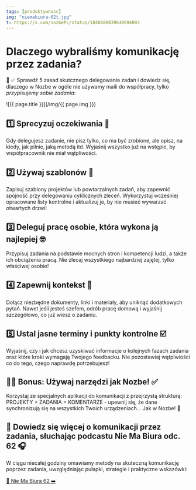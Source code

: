 ```yaml
---
tags: [produktywnosc]
img: "niemabiura-62t.jpg"
t: https://x.com/nozbePL/status/1848680839640694893
---
```


# Dlaczego wybraliśmy komunikację przez zadania?

🦾 ✅ Sprawdź 5 zasad skutcznego delegowania zadań i dowiedz się, dlaczego w Nozbe w ogóle nie używamy maili do współpracy, tylko *przypisujemy sobie zadania*:
<!--More-->

![{{ page.title }}](/img/{{ page.img }})
## 1️⃣ Sprecyzuj oczekiwania 🎯

Gdy delegujesz zadanie, nie pisz tylko, co ma być zrobione, ale opisz, na kiedy, jak pilnie, jaką metodą itd. Wyjaśnij wszystko już na wstępie, by współpracownik nie miał wątpliwości.

## 2️⃣ Używaj szablonów 📝

Zapisuj szablony projektów lub powtarzalnych zadań, aby zapewnić spójność przy delegowaniu cyklicznych zleceń. Wykorzystuj wcześniej opracowane listy kontrolne i aktualizuj je, by nie musieć wywarzać otwartych drzwi!

## 3️⃣ Deleguj pracę osobie, która wykona ją najlepiej 🤓

Przypisuj zadania na podstawie mocnych stron i kompetencji ludzi, a także ich obciążenia pracą. Nie zlecaj wszystkiego najbardziej zajętej, tylko właściwej osobie!

## 4️⃣ Zapewnij kontekst 🔧

Dołącz niezbędne dokumenty, linki i materiały, aby uniknąć dodatkowych pytań. Nawet jeśli jesteś szefem, odrób pracę domową i wyjaśnij szczegółowo, co już wiesz o zadaniu.

## 5️⃣ Ustal jasne terminy i punkty kontrolne ☑️

Wyjaśnij, czy i jak chcesz uzyskiwać informacje o kolejnych fazach zadania oraz które kroki wymagają Twojego feedbacku. Nie pozostawiaj wątplwiości co do tego, czego naprawdę potrzebujesz!

## 👩‍💻 Bonus: Używaj narzędzi jak Nozbe! ✅

Korzystaj ze specjalnych aplikacji do komunikacji z przejrzystą strukturą: PROJEKTY > ZADANIA > KOMENTARZE - upewnij się, że dane synchronizują się na wszystkich Twoich urządzeniach… Jak w Nozbe! 💜

## 🚀 Dowiedz się więcej o komunikacji przez zadania, słuchając podcastu Nie Ma Biura odc. 62 🎧

W ciągu niecałej godziny omawiamy metody na skuteczną komunikację poprzez zadania, uwzględniając pułapki, strategie i praktyczne wskazówki:

[🔗 Nie Ma Biura 62 ➡️](/pl/niemabiura-62/)

[n]: https://michael.gratis/nozbe_pl
[np]: https://michael.gratis/nozbepersonal_pl